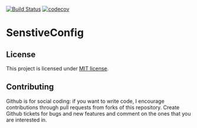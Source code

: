 [![Build Status](https://travis-ci.org/mustaine/sensitive-config.svg?branch=master)](https://travis-ci.org/mustaine/sensitive-config)
[![codecov](https://codecov.io/gh/mustaine/sensitive-config/branch/master/graph/badge.svg)](https://codecov.io/gh/mustaine/sensitive-config)

# SenstiveConfig

## License

This project is licensed under [MIT license](http://opensource.org/licenses/MIT).

## Contributing

Github is for social coding: if you want to write code, I encourage contributions through pull requests from forks of this repository. 
Create Github tickets for bugs and new features and comment on the ones that you are interested in.
